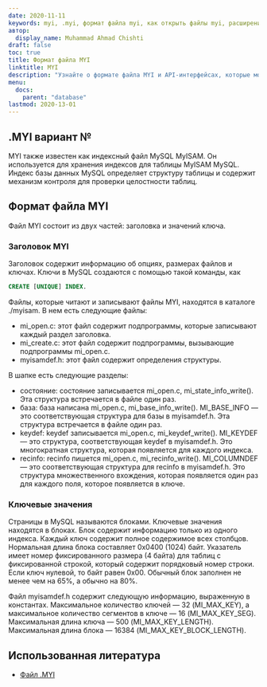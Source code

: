 ```yaml
---
date: 2020-11-11
keywords: myi, .myi, формат файла myi, как открыть файлы myi, расширение .myi, расширение myi
автор:
  display_name: Muhammad Ahmad Chishti
draft: false
toc: true
title: Формат файла MYI
linktitle: MYI
description: "Узнайте о формате файла MYI и API-интерфейсах, которые могут создавать и открывать файлы MYI."
menu:
  docs:
    parent: "database"
lastmod: 2020-13-01
---
```


## .MYI вариант № ##

MYI также известен как индексный файл MySQL MyISAM. Он используется для хранения индексов для таблицы MyISAM MySQL. Индекс базы данных MySQL определяет структуру таблицы и содержит механизм контроля для проверки целостности таблиц.

## Формат файла MYI ##

Файл MYI состоит из двух частей: заголовка и значений ключа.

### Заголовок MYI ###

Заголовок содержит информацию об опциях, размерах файлов и ключах. Ключи в MySQL создаются с помощью такой команды, как

```sql
CREATE [UNIQUE] INDEX.
```

Файлы, которые читают и записывают файлы MYI, находятся в каталоге ./myisam. В нем есть следующие файлы:

- mi_open.c: этот файл содержит подпрограммы, которые записывают каждый раздел заголовка.
- mi_create.c: этот файл содержит подпрограммы, вызывающие подпрограммы mi_open.c.
- myisamdef.h: этот файл содержит определения структуры.

В шапке есть следующие разделы:

- состояние: состояние записывается mi_open.c, mi_state_info_write(). Эта структура встречается в файле один раз.
- база: база написана mi_open.c, mi_base_info_write(). MI_BASE_INFO — это соответствующая структура для базы в myisamdef.h. Эта структура встречается в файле один раз.
- keydef: keydef записывается mi_open.c, mi_keydef_write(). MI_KEYDEF — это структура, соответствующая keydef в myisamdef.h. Это многократная структура, которая появляется для каждого индекса.
- recinfo: recinfo пишется mi_open.c, mi_recinfo_write(). MI_COLUMNDEF — это соответствующая структура для recinfo в myisamdef.h. Это структура множественного вхождения, которая появляется один раз для каждого поля, которое появляется в ключе.

### Ключевые значения ###

Страницы в MySQL называются блоками. Ключевые значения находятся в блоках. Блок содержит информацию только из одного индекса. Каждый ключ содержит полное содержимое всех столбцов. Нормальная длина блока составляет 0x0400 (1024) байт. Указатель имеет номер фиксированного размера (4 байта) для таблиц с фиксированной строкой, который содержит порядковый номер строки. Если ключ нулевой, то байт равен 0x00. Обычный блок заполнен не менее чем на 65%, а обычно на 80%.

Файл myisamdef.h содержит следующую информацию, выраженную в константах. Максимальное количество ключей — 32 (MI_MAX_KEY), а максимальное количество сегментов в ключе — 16 (MI_MAX_KEY_SEG). Максимальная длина ключа — 500 (MI_MAX_KEY_LENGTH). Максимальная длина блока — 16384 (MI_MAX_KEY_BLOCK_LENGTH).

## Использованная литература ##

- [Файл .MYI](https://dev.mysql.com/doc/dev/mysql-server/latest/)

